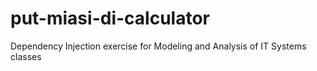 # put-miasi-di-calculator

Dependency Injection exercise for Modeling and Analysis of IT Systems classes
